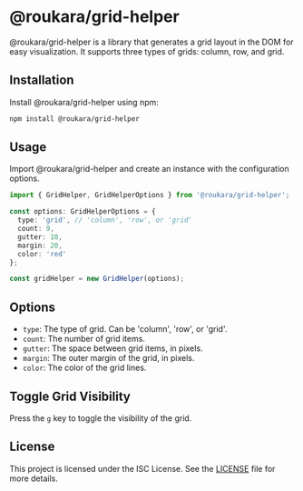 # @roukara/grid-helper

@roukara/grid-helper is a library that generates a grid layout in the DOM for easy visualization. It supports three types of grids: column, row, and grid.

## Installation

Install @roukara/grid-helper using npm:

```bash
npm install @roukara/grid-helper
```

## Usage
Import @roukara/grid-helper and create an instance with the configuration options.

```ts
import { GridHelper, GridHelperOptions } from '@roukara/grid-helper';

const options: GridHelperOptions = {
  type: 'grid', // 'column', 'row', or 'grid'
  count: 9,
  gutter: 10,
  margin: 20,
  color: 'red'
};

const gridHelper = new GridHelper(options);
```

## Options
- `type`: The type of grid. Can be 'column', 'row', or 'grid'.
- `count`: The number of grid items.
- `gutter`: The space between grid items, in pixels.
- `margin`: The outer margin of the grid, in pixels.
- `color`: The color of the grid lines.

## Toggle Grid Visibility
Press the `g` key to toggle the visibility of the grid.

## License
This project is licensed under the ISC License. See the [LICENSE](https://opensource.org/license/isc-license-txt) file for more details.